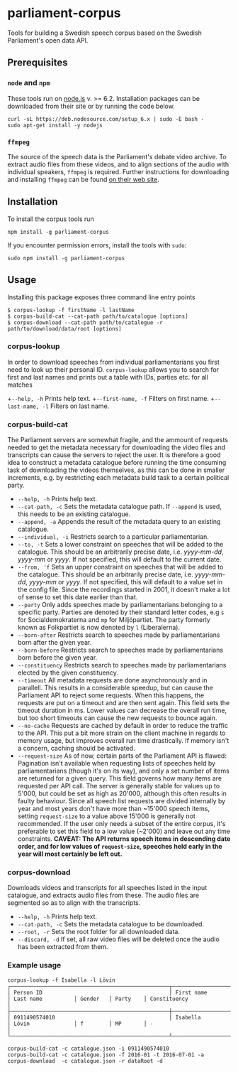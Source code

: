 # parliament-corpus
Tools for building a Swedish speech corpus based on the Swedish Parliament's open data API.

## Prerequisites
### `node` and `npm`
These tools run on [node.js](https://nodejs.org) v. >= 6.2. 
Installation packages can be downloaded from their site or by running the code below.
```
curl -sL https://deb.nodesource.com/setup_6.x | sudo -E bash -
sudo apt-get install -y nodejs
````

### `ffmpeg`
The source of the speech data is the Parliament's debate video archive. To extract audio files from these videos, and to align sections of the audio with individual speakers, `ffmpeg` is required. 
Further instructions for downloading and installing `ffmpeg` can be found [on their web site](https://ffmpeg.org/download.html).

## Installation
To install the corpus tools run 
```
npm install -g parliament-corpus
```
If you encounter permission errors, install the tools with `sudo`:
```
sudo npm install -g parliament-corpus
```

## Usage
Installing this package exposes three command line entry points
```
$ corpus-lookup -f firstName -l lastName
$ corpus-build-cat --cat-path path/to/catalogue [options]
$ corpus-download --cat-path path/to/catalogue -r path/to/download/data/root [options]
```
### corpus-lookup 
In order to download speeches from individual parliamentarians you first need to look up their personal ID. `corpus-lookup` allows you to search for first and last names and prints out a table with IDs, parties etc. for all matches

+`--help, -h` Prints help text.
+`--first-name, -f` Filters on first name.
+`--last-name, -l` Filters on last name.

### corpus-build-cat
The Parliament servers are somewhat fragile, and the ammount of requests needed to get the metadata necessary for downloading the video files and transcripts can cause the servers to reject the user. It is therefore a good idea to construct a metadata catalogue before running the time consuming task of downloading the videos themselves, as this can be done in smaller increments, e.g. by restricting each metadata build task to a certain political party. 

+ `--help, -h` Prints help text.
+ `--cat-path, -c` Sets the metadata catalogue path. If `--append` is used, this needs to be an existing catalogue.
+ `--append, -a` Appends the result of the metadata query to an existing catalogue.
+ `--individual, -i` Restricts search to a particular parliamentarian.
+ `--to, -t` Sets a lower constraint on speeches that will be added to the catalogue. This should be an arbitrarily precise date, i.e. *yyyy-mm-dd*, *yyyy-mm* or *yyyy*. If not specified, this will default to the current date. 
+ `--from, 'f` Sets an upper constraint on speeches that will be added to the catalogue. This should be an arbitrarily precise date, i.e. *yyyy-mm-dd*, *yyyy-mm* or *yyyy*. If not specified, this will default to a value set in the config file. Since the recordings started in 2001, it doesn't make a lot of sense to set this date earlier than that.
+ `--party` Only adds speeches made by parliamentarians belonging to a specific party. Parties are denoted by their standard letter codes, e.g `s` for Socialdemokraterna and `mp` for Miljöpartiet. The party formerly known as Folkpartiet is now denoted by `l` (Liberalerna).
+ `--born-after` Restricts search to speeches made by parliamentarians born after the given year.
+ `--born-before` Restricts search to speeches made by parliamentarians born before the given year.
+ `--constituency` Restricts search to speeches made by parliamentarians elected by the given constituency.
+ `--timeout` All metadata requests are done asynchronously and in parallell. This results in a considerable speedup, but can cause the Parliament API to reject some requests. When this happens, the requests are put on a timeout and are then sent again. This field sets the timeout duration in ms. Lower values can decrease the overall run time, but too short timeouts can cause the new requests to bounce again.
+ `--no-cache` Requests are cached by default in order to reduce the traffic to the API. This put a bit more strain on the client machine in regards to memory usage, but improves overall run time drastically. If memory isn't a concern, caching should be activated.
+ `--request-size` As of now, certain parts of the Parliament API is flawed: Pagination isn't available when requesting lists of speeches held by parliamentarians (though it's on its way), and only a set number of items are returned for a given query. This field governs how many items are requested per API call. The server is generally stable for values up to 5'000, but could be set as high as 20'000, although this often results in faulty behaviour. Since all speech list requests are divided internally by year and most years don't have more than ~15'000 speech items, setting `request-size` to a value above 15'000 is generally not recommended. If the user only needs a subset of the entire corpus, it's preferable to set this field to a low value (~2'000) and leave out any time constraints. **CAVEAT: The API returns speech items in descending date order, and for low values of `request-size`, speeches held early in the year will most certainly be left out.**

### corpus-download
Downloads videos and transcripts for all speeches listed in the input catalogue, and extracts audio files from these.
The audio files are segmented so as to align with the transcripts.

+ `--help, -h` Prints help text.
+ `--cat-path, -c` Sets the metadata catalogue to be downloaded.
+ `--root, -r` Sets the root folder for all downloaded data.
+ `--discard, -d` If set, all raw video files will be deleted once the audio has been extracted from them.

### Example usage

```
corpus-lookup -f Isabella -l Lövin
┌──────────────────────────────────────────────────┬────────────────────┬────────────────────┬──────────┬──────────┬──────────────────────────────────────────────────┐
│ Person ID                                        │ First name         │ Last name          │ Gender   │ Party    │ Constituency                                     │
├──────────────────────────────────────────────────┼────────────────────┼────────────────────┼──────────┼──────────┼──────────────────────────────────────────────────┤
│ 0911490574010                                    │ Isabella           │ Lövin              │ f        │ MP       │ -                                                │
└──────────────────────────────────────────────────┴────────────────────┴────────────────────┴──────────┴──────────┴──────────────────────────────────────────────────┘

corpus-build-cat -c catalogue.json -i 0911490574010
corpus-build-cat -c catalogue.json -f 2016-01 -t 2016-07-01 -a
corpus-download  -c catalogue.json -r dataRoot -d
```
